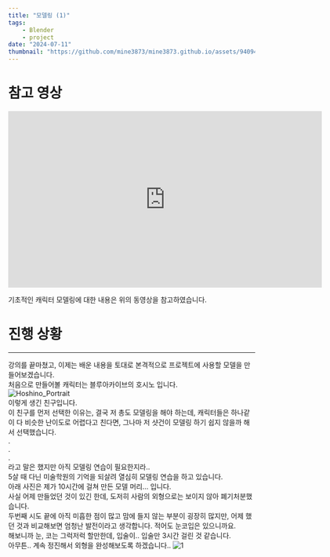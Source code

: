 ```yaml
---
title: "모델링 (1)"
tags:
    - Blender
    - project
date: "2024-07-11"
thumbnail: "https://github.com/mine3873/mine3873.github.io/assets/94094712/717f21e1-a79c-42a3-a5b2-c0fbfb4cf3ce"
---
```

# 참고 영상
<iframe width="640" height="360" src="https://www.youtube.com/embed/6xuWKIplo7Q" title="[Blender Tutorial] 서브컬처 캐릭터 헤드 모델링 기초 튜토리얼/Anime Character head Modeling /VTUBER/VR Chat/[블렌더 강의]" frameborder="0" allow="accelerometer; autoplay; clipboard-write; encrypted-media; gyroscope; picture-in-picture; web-share" referrerpolicy="strict-origin-when-cross-origin" allowfullscreen></iframe>   

기초적인 캐릭터 모델링에 대한 내용은 위의 동영상을 참고하였습니다. 

# 진행 상황
---
강의를 끝마쳤고, 이제는 배운 내용을 토대로 본격적으로 프로젝트에 사용할 모델을 만들어보겠습니다.  
처음으로 만들어볼 캐릭터는 블루아카이브의 호시노 입니다.  
![Hoshino_Portrait](https://github.com/mine3873/mine3873.github.io/assets/94094712/4d75815d-1690-4797-a179-d6cfa7f8347a)  
이렇게 생긴 친구입니다.  
이 친구를 먼저 선택한 이유는, 결국 저 총도 모델링을 해야 하는데, 캐릭터들은 하나같이 다 비슷한 난이도로 어렵다고 친다면, 그나마 저 샷건이 모델링 하기 쉽지 않을까 해서 선택했습니다.  
.  
.  
.  
라고 말은 했지만 아직 모델링 연습이 필요한지라..  
5살 때 다닌 미술학원의 기억을 되살려 열심히 모델링 연습을 하고 있습니다.  
아래 사진은 제가 10시간에 걸쳐 만든 모델 머리... 입니다.    
사실 어제 만들었던 것이 있긴 한데, 도저히 사람의 외형으로는 보이지 않아 폐기처분했습니다.  
두번째 시도 끝에 아직 미흡한 점이 많고 맘에 들지 않는 부분이 굉장히 많지만, 어제 했던 것과 비교해보면 엄청난 발전이라고 생각합니다. 적어도 눈코입은 있으니까요.  
해보니까 눈, 코는 그럭저럭 할만한데, 입술이.. 입술만 3시간 걸린 것 같습니다.  
아무튼.. 계속 정진해서 외형을 완성해보도록 하겠습니다..
![1](https://github.com/mine3873/mine3873.github.io/assets/94094712/717f21e1-a79c-42a3-a5b2-c0fbfb4cf3ce)  

